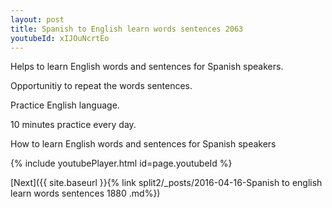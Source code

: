 ```yaml
---
layout: post
title: Spanish to English learn words sentences 2063 
youtubeId: xIJOuNcrtEo
---
```

 
 
Helps to learn English words and sentences for Spanish speakers.

Opportunitiy to repeat the words sentences. 

Practice English language. 
 
10 minutes practice every day. 
 
How to learn English words and sentences for Spanish speakers 
 
{% include youtubePlayer.html id=page.youtubeId %}
 
 
[Next]({{ site.baseurl }}{% link  split2/_posts/2016-04-16-Spanish to english learn words sentences 1880 .md%})
 
